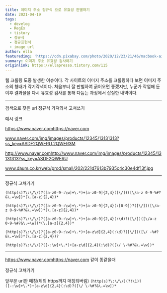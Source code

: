 ```yaml
---
title: 이미지 주소 정규식 으로 유효성 판별하기
date: 2021-04-19
tags:
  - develog
  - RegEx
  - tistory
  - 정규식
  - 정규표현식
  - image url
author: ella
featuredimg: 'https://cdn.pixabay.com/photo/2020/12/23/21/46/macbook-air-5856077_1280.jpg'
summary: 이미지 주소 유효성 검사하기
originlink: https://ellapresso.tistory.com/115
---
```


웹 크롤링 도중 발생한 이슈이다.
각 사이트의 이미지 주소를 크롤링하다 보면 이미지 주소의 형태가 각기각색이다.
처음부터 잘 판별하여 긁어오면 좋겠지만,
누군가 작업해 둔 이후 결과물을 다시 유효성 검사를 통해 다듬는 과정에서 삽질한 내역이다.

<hr>


검색으로 찾은 url 정규식 가져와서 고쳐쓰기

예시 링크

https://www.naver.comhttps://naver.com

www.naver.com/img/images/products/12345/13131313?ss_key=ASDF2QWERU.2QWER3M

http://www.naver.comhttp://www.naver.com/img/images/products/12345/13131313?ss_key=ASDF2QWERU

www.daum.co.kr/web/prod/small/202/221d7613b7935c4c30e4df13f.jpg



 <hr>


정규식 고쳐가기


``
(http(s)?\:\/\/)?([a-z0-9-:\w]+\.*)+[a-z0-9]{2,4}([\/])([\/a-z 0-9-%#?&\.=\w])*(\.[a-z]{2,4})*
``

``
(http(s)?\:\/\/)?([a-z0-9-:\w]+\.*)+[a-z0-9]{2,4}(:[0-9])?([\/])([\/a-z 0-9-%#?&\.=\w])*(\.[a-z]{2,4})*
``

``
(http(s)?\:\/\/)?([a-z0-9-:\w]+\.*)+[a-z0-9]{2,4}(:\d)?([\/])([\/a-z 0-9-%#?&\.=\w])*(\.[a-z]{2,4})*
``

``
(http(s)?\:\/\/)?([a-z0-9-:\w]+\.*)+[a-z\d]{2,4}(:\d)?([\/])([\/ -%#?&\.=\w])*(\.[a-z]{2,4})?
``

``
(http(s)?\:\/\/)?([-:\w]+\.*)+[a-z\d]{2,4}(:\d)?([\/ \-%#?&\.=\w])*
``
<hr>


https://www.naver.comhttps://naver.com  같이 똥같을때 



정규식 고쳐가기



앞부분 url만 매칭(뒤의 https까지 매칭되버림)
``
(http(s)?\:\/\/)(?!\1)?([-:\w]+\.*)+[a-z\d]{2,4}(:\d)?([\/ \-%#?&\.=\w])*
``